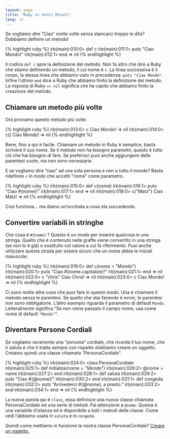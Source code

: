 ```yaml
---
layout: page
title: "Ruby in Venti Minuti"
lang: it
---
```


Se vogliamo dire “Ciao” molte volte senza stancarci troppo le dita?
Dobbiamo definire un metodo!

{% highlight ruby %}
irb(main):010:0> def c
irb(main):011:1> puts "Ciao Mondo!"
irb(main):012:1> end
=> nil
{% endhighlight %}

Il codice `def c` apre la definizione del metodo. Non fa altro che dire
a Ruby che stiamo definendo un metodo, il cui nome è `c`. La linea
successiva è il corpo, la stessa linea che abbiamo visto in precedenza:
`puts "Ciao Mondo"`. Infine l’ultimo `end` dice a Ruby che abbiamo
finito la definizione del metodo. La risposta di Ruby `=> nil` significa
che ha capito che abbiamo finito la creazione del metodo.

## Chiamare un metodo più volte

Ora proviamo questo metodo più volte:

{% highlight ruby %}
irb(main):013:0> c
Ciao  Mondo!
=> nil
irb(main):014:0> c()
Ciao Mondo!
=> nil
{% endhighlight %}

Bene, fino a qui è facile. Chiamare un metodo in Ruby è semplice, basta
scrivere il suo nome. Se il metodo non ha bisogno parametri, questo è
tutto ciò che hai bisogno di fare. Se preferisci puoi anche aggiungere
delle parentesi vuote, ma non sono necessarie.

E se vogliamo dire “ciao” ad una sola persona e non a tutto il mondo?
Basta ridefinire `c` in modo che accetti “nome” come parametro.

{% highlight ruby %}
irb(main):015:0> def c(nome)
irb(main):016:1> puts "Ciao #{nome}!"
irb(main):017:1> end
=> nil
irb(main):018:0> c("Matz")
Ciao Matz!
=> nil
{% endhighlight %}

Così funziona… ma diamo un’occhiata a cosa sta succedendo.

## Convertire variabili in stringhe

Che cosa è `#{nome}` ? Questo è un modo per inserire qualcosa in una
stringa. Quello che è contenuto nelle graffe viene convertito in una
stringa (se non lo è già) e sostituito col valore a cui fa riferimento.
Puoi anche utilizzare questa strada per essere sicuro che un nome abbia
le iniziali maiuscole:

{% highlight ruby %}
irb(main):019:0> def c(nome = "Mondo")
irb(main):020:1> puts "Ciao #{nome.capitalize}!"
irb(main):021:1> end
=> nil
irb(main):022:0> c "chris"
Ciao Chris!
=> nil
irb(main):023:0> c
Ciao Mondo!
=> nil
{% endhighlight %}

Ci sono molte altre cose che puoi fare in questo modo. Una è chiamare il
metodo senza le parentesi. Se quello che stai facendo è ovvio, le
parentesi non sono obbligatorie. L’altro esempio riguarda il parametro
di default `Mondo`. Letteralmente significa “Se non viene passato il
campo nome, usa come nome di default `"Mondo"`”.

## Diventare Persone Cordiali

Se vogliamo veramente una “persona” cordiale, che ricorda il tuo nome,
che ti saluta e che ti tratta sempre con rispetto dobbiamo creare un
oggetto. Creiamo quindi una classe chiamata “PersonaCordiale”.

{% highlight ruby %}
irb(main):024:0> class PersonaCordiale
irb(main):025:1>   def initialize(nome = "Mondo")
irb(main):026:2>     @nome = name
irb(main):027:2>   end
irb(main):028:1>   def saluta
irb(main):029:2>     puts "Ciao #{@nome}!"
irb(main):030:2>   end
irb(main):031:1>   def congeda
irb(main):032:2>     puts "Arrivederci #{@nome}, a presto."
irb(main):033:2>   end
irb(main):034:1> end
=> nil
{% endhighlight %}

La nuova parola qui è `class`, essa definisce una nuova classe chiamata
PersonaCordiale ed una serie di metodi. Fai attenzione a `@nome`. Questa
è una variabile d’istanza ed è disponibile a tutti i metodi della
classe. Come vedi l’abbiamo usata in `saluta` e in `congeda`.

Quindi come mettiamo in funzione la nostra classe PersonaCordiale?
[Creare un oggetto.](../3/)


